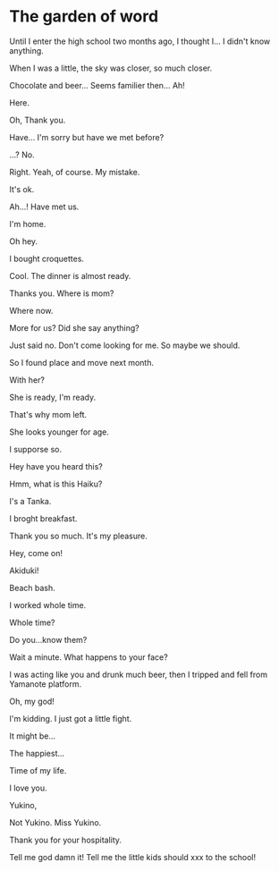 # The garden of word

Until I enter the high school two months ago, I thought I... I didn't know anything.

When I was a little, the sky was closer, so much closer.

Chocolate and beer... Seems familier then... Ah!

Here.

Oh, Thank you.

Have... I'm sorry but have we met before?

...? No.

Right. Yeah, of course. My mistake.

It's ok.

Ah...! Have met us.

I'm home.

Oh hey. 

I bought croquettes.

Cool. The dinner is almost ready.

Thanks you. Where is mom?

Where now.

More for us? Did she say anything?

Just said no. Don't come looking for me. So maybe we should.

So I found place and move next month.

With her?

She is ready, I'm ready.

That's why mom left.

She looks younger for age.

I supporse so.

Hey have you heard this?

Hmm, what is this Haiku?

I's a Tanka.



I broght breakfast.

Thank you so much.
It's my pleasure.

Hey, come on!

Akiduki!

Beach bash.

I worked whole time.

Whole time?


Do you...know them?

Wait a minute. What happens to your face?

I was acting like you and drunk much beer, then I tripped and fell from Yamanote platform.

Oh, my god!

I'm kidding. I just got a little fight.

It might be...

The happiest...

Time of my life.

I love you.

Yukino,

Not Yukino. Miss Yukino.

Thank you for your hospitality.

Tell me god damn it! Tell me the little kids should xxx to the school!
